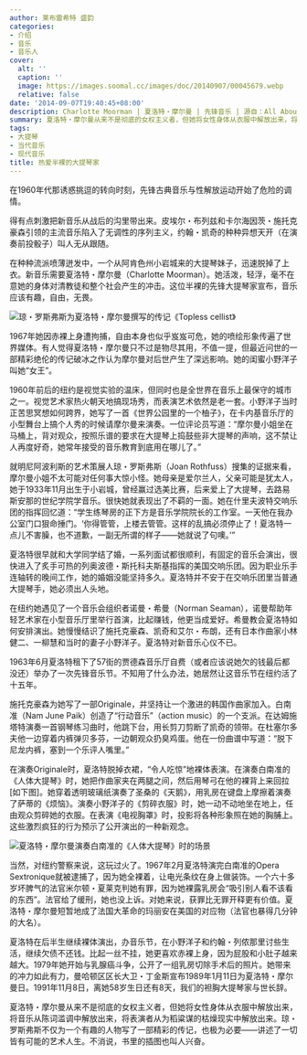 ```yaml
---
author: 莱布雷希特 盛韵
categories:
- 介绍
- 音乐
- 音乐人
cover:
  alt: ''
  caption: ''
  image: https://images.soomal.cc/images/doc/20140907/00045679.webp
  relative: false
date: '2014-09-07T19:40:45+08:00'
description: Charlotte Moorman | 夏洛特・摩尔曼 | 先锋音乐 | 源自：All About Arts | 版权：转载 |  平均/总评分：06.67/20
summary: 夏洛特・摩尔曼从来不是彻底的女权主义者，但她将女性身体从衣服中解放出来，将音乐从陈词滥调中解放出来，将表演者从为稻粱谋的枯燥现实中解放出来。琼・罗斯弗斯不仅为一个有趣的人物写了一部精彩的传记，也极为必要――讲述了一切皆有可能的艺术人生。不消说，书里的插图也叫人兴奋……
tags:
- 大提琴
- 当代音乐
- 现代音乐
title: 热爱半裸的大提琴家
---
```


在1960年代那诱惑挑逗的转向时刻，先锋古典音乐与性解放运动开始了危险的调情。

得有点刺激把新音乐从战后的沟里带出来。皮埃尔・布列兹和卡尔海因茨・施托克豪森引领的主流音乐陷入了无调性的序列主义，约翰・凯奇的种种异想天开（在演奏前投骰子）叫人无从跟随。

在种种流派喷薄迸发中，一个从阿肯色州小岩城来的大提琴妹子，迅速脱掉了上衣。新音乐需要夏洛特・摩尔曼（Charlotte Moorman）。她活泼，轻浮，毫不在意她的身体对清教徒和整个社会产生的冲击。这位半裸的先锋大提琴家宣布，音乐应该有趣，自由，无畏。

![琼・罗斯弗斯为夏洛特・摩尔曼撰写的传记《Topless cellist》](https://images.soomal.cc/images/doc/20140907/00045678_01.webp)





1967年她因赤裸上身遭拘捕，自由本身也似乎岌岌可危，她的喷绘形象传遍了世界媒体。有人觉得夏洛特・摩尔曼只不过是物尽其用，不值一提，但最近问世的一部精彩绝伦的传记破冰之作认为摩尔曼对后世产生了深远影响。她的闺蜜小野洋子叫她“女王”。

1960年前后的纽约是视觉实验的温床，但同时也是全世界在音乐上最保守的城市之一。视觉艺术家热火朝天地搞现场秀，而表演艺术依然是老一套。小野洋子当时正苦思冥想如何跨界，她写了一首《世界公园里的一个柚子》，在卡内基音乐厅的小型舞台上搞个人秀的时候请摩尔曼来演奏。一位评论员写道：“摩尔曼小姐坐在马桶上，背对观众，按照乐谱的要求在大提琴上捣鼓些非大提琴的声响，这不禁让人再度好奇，她常年接受的音乐教育到底用在哪儿了。”

就明尼阿波利斯的艺术策展人琼・罗斯弗斯（Joan Rothfuss）搜集的证据来看，摩尔曼小姐不太可能对任何事大惊小怪。她母亲是爱尔兰人，父亲可能是犹太人，她于1933年11月出生于小岩城，曾经赢过选美比赛，后来爱上了大提琴，去路易斯安那的世纪学院学音乐。很快她就表现出了不羁的一面。她在什里夫波特交响乐团的指挥回忆道：“学生练琴房的正下方是音乐学院院长的工作室。一天他在我办公室门口狠命捶门。‘你得管管，上楼去管管。这样的乱搞必须停止了！夏洛特一点儿不害臊，也不道歉，一副无所谓的样子――她就说了句噢。’”

夏洛特很早就和大学同学结了婚，一系列面试都很顺利，有固定的音乐会演出，很快进入了炙手可热的列奥波德・斯托科夫斯基指挥的美国交响乐团。因为职业乐手连轴转的晚间工作，她的婚姻没能坚持多久。夏洛特并不安于在交响乐团里当普通大提琴手，她必须出人头地。

在纽约她遇见了一个音乐会组织者诺曼・希曼（Norman Seaman），诺曼帮助年轻艺术家在小型音乐厅里举行首演，比起赚钱，他更当成爱好。希曼教会夏洛特如何安排演出。她慢慢结识了施托克豪森、凯奇和艾尔・布朗，还有日本作曲家小林健二、一柳慧和当时的妻子小野洋子。夏洛特对新音乐心仪不已。

1963年6月夏洛特租下了57街的贾德森音乐厅自费（或者应该说她欠的钱最后都没还）举办了一次先锋音乐节。不知用了什么办法，她居然让这音乐节在纽约活了十五年。

施托克豪森为她写了一部Originale，并坚持让一个激进的韩国作曲家加入。白南准（Nam June Paik）创造了“行动音乐”（action music）的一个支派。在达姆施塔特演奏一首钢琴练习曲时，他跳下台，用长剪刀剪断了凯奇的领带。在杜塞尔多夫他一边穿着内裤弹贝多芬，一边朝观众扔臭鸡蛋。他在一份曲谱中写道：“脱下尼龙内裤，塞到一个乐评人嘴里。”

在演奏Originale时，夏洛特脱掉衣裙，“令人吃惊”地裸体表演。在演奏白南准的《人体大提琴》时，她把作曲家夹在两腿之间，然后用琴弓在他的裸背上来回拉[如下图]。她穿着透明玻璃纸演奏了圣桑的《天鹅》，用乳房在键盘上摩擦着演奏了萨蒂的《烦恼》。演奏小野洋子的《剪碎衣服》时，她一动不动地坐在地上，任由观众剪碎她的衣服。在表演《电视胸罩》时，投影将各种形象照在她的胸脯上。这些激烈疯狂的行为预示了公开演出的一种新观念。

![夏洛特・摩尔曼演奏白南准的《人体大提琴》时的场景](https://images.soomal.cc/images/doc/20140907/00045677.webp)





当然，对纽约警察来说，这玩过火了。1967年2月夏洛特演完白南准的Opera Sextronique就被逮捕了，因为她全裸着，让电光条纹在身上做装饰。一个六十多岁坏脾气的法官米尔顿・夏莱克判她有罪，因为她裸露乳房会“吸引别人看不该看的东西”。法官给了缓刑，她也没上诉。对她来说，获罪比无罪开释更有价值。夏洛特・摩尔曼短暂地成了法国大革命的玛丽安在美国的对应物（法官也暴得几分钟的大名）。

夏洛特在后半生继续裸体演出，办音乐节，在小野洋子和约翰・列侬那里讨些生活，继续欠债不还钱。比起一丝不挂，她更喜欢赤裸上身，因为屁股和小肚子越来越大。1979年她开始与乳腺癌斗争，公开了一组乳房切除手术后的照片。她带来的冲力如此有力，曼哈顿区区长大卫・丁金斯宣布1989年1月11日为夏洛特・摩尔曼日。1991年11月8日，离她58岁生日还有8天，我们的袒胸大提琴家与世长辞。

夏洛特・摩尔曼从来不是彻底的女权主义者，但她将女性身体从衣服中解放出来，将音乐从陈词滥调中解放出来，将表演者从为稻粱谋的枯燥现实中解放出来。琼・罗斯弗斯不仅为一个有趣的人物写了一部精彩的传记，也极为必要――讲述了一切皆有可能的艺术人生。不消说，书里的插图也叫人兴奋。